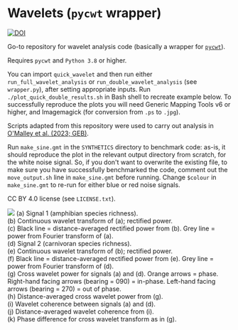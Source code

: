 # Wavelets (`pycwt` wrapper)
[![DOI](https://zenodo.org/badge/432215846.svg)](https://zenodo.org/badge/latestdoi/432215846)

Go-to repository for wavelet analysis code (basically a wrapper for [`pycwt`](https://github.com/regeirk/pycwt)).

Requires `pycwt` and `Python 3.8` or higher.

You can import `quick_wavelet` and then run either `run_full_wavelet_analysis` or `run_double_wavelet_analysis` (see `wrapper.py`), after setting appropriate inputs.
Run `./plot_quick_double_results.sh` in Bash shell to recreate example below. To successfully reproduce the plots you will need Generic Mapping Tools v6 or higher, and Imagemagick (for conversion from `.ps` to `.jpg`).

Scripts adapted from this repository were used to carry out analysis in [O'Malley et al. (2023; GEB)](https://onlinelibrary.wiley.com/doi/full/10.1111/geb.13702).

Run `make_sine.gmt` in the `SYNTHETICS` directory to benchmark code: as-is, it should reproduce the plot in the relevant output directory from scratch, for the white noise signal. So, if you don't want to overwrite the existing file, to make sure you have successfully benchmarked the code, comment out the `move_output.sh` line in `make_sine.gmt` before running. Change `$colour` in `make_sine.gmt` to re-run for either blue or red noise signals.

CC BY 4.0 license (see `LICENSE.txt`).

![](quick_double_results.jpg)
(a) Signal 1 (amphibian species richness).\
(b) Continuous wavelet transform of (a); rectified power.\
(c) Black line = distance-averaged rectified power from (b). Grey line = power from Fourier transform of (a).\
(d) Signal 2 (carnivoran species richness).\
(e) Continuous wavelet transform of (b); rectified power.\
(f) Black line = distance-averaged rectified power from (e). Grey line = power from Fourier transform of (d).\
(g) Cross wavelet power for signals (a) and (d). Orange arrows = phase. Right-hand facing arrows (bearing = 090) = in-phase. Left-hand facing arrows (bearing = 270) = out of phase.\
(h) Distance-averaged cross wavelet power from (g).\
(i) Wavelet coherence between signals (a) and (d).\
(j) Distance-averaged wavelet coherence from (i).\
(k) Phase difference for cross wavelet transform as in (g).

